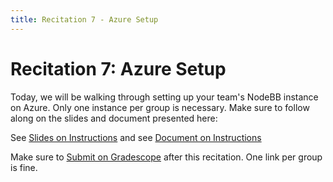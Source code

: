 ```yaml
---
title: Recitation 7 - Azure Setup
---
```


# Recitation 7: Azure Setup

Today, we will be walking through setting up your team's NodeBB instance on Azure. Only one instance per group is necessary. Make sure to follow along on the slides and document presented here:

See [Slides on Instructions](https://docs.google.com/presentation/d/1mLbnX45e3xjK6-OQiZgH5NST9hajPX_OO05RBf_G6JA)
and see [Document on Instructions](https://docs.google.com/document/d/1cC95F2752ZNmAJ_VPjZmEd8UoUhBi7-lQElx6OaZFd0)

Make sure to [Submit on Gradescope](https://www.gradescope.com/courses/835182/assignments/5165038) after this recitation. One link per group is fine.
